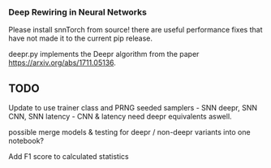 ### Deep Rewiring in Neural Networks

Please install snnTorch from source! there are useful performance fixes that have not made it to the current pip release.

deepr.py implements the Deepr algorithm from the paper https://arxiv.org/abs/1711.05136.

## TODO

Update to use trainer class and PRNG seeded samplers - SNN deepr, SNN CNN, SNN latency - CNN & latency need deepr equivalents aswell.

possible merge models & testing for deepr / non-deepr variants into one notebook?

Add F1 score to calculated statistics